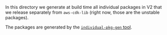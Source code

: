 In this directory we generate at build time all individual packages in V2
that we release separately from `aws-cdk-lib`
(right now, those are the unstable packages).

The packages are generated by the [`individual-pkg-gen` tool](../../tools/individual-pkg-gen).
